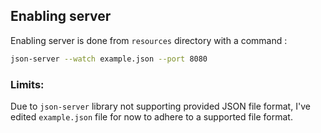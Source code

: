 ## Enabling server 
Enabling server is done from `resources` directory with a command :
```bash
json-server --watch example.json --port 8080
```
### Limits:
Due to `json-server` library not supporting provided JSON file format, I've edited `example.json` file for now to adhere to a supported file format.